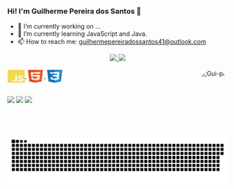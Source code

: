 ### Hi! I'm Guilherme Pereira dos Santos 👋

- 🔭 I’m currently working on ...
- 🌱 I’m currently learning JavaScript and Java.
- 📫 How to reach me: guilhermepereiradossantos41@outlook.com

<div align="center">
  <a href="https://github.com/GUILHERMEPSANTOS">
  <img height="180em" src="https://github-readme-stats.vercel.app/api?username=GUILHERMEPSANTOS&show_icons=true&theme=dark&include_all_commits=true&count_private=true"/>
   <img height="120em" src="https://github-readme-stats.vercel.app/api/top-langs/?username=GUILHERMEPSANTOS&layout=compact&langs_count=7&theme=dark"/>
</div>
<div style="display: inline_block"><br>
  <img align="center" alt="Gui-Js" height="30" width="40" src="https://raw.githubusercontent.com/devicons/devicon/master/icons/javascript/javascript-plain.svg">
  <img align="center" alt="Gui-HTML" height="30" width="40" src="https://raw.githubusercontent.com/devicons/devicon/master/icons/html5/html5-original.svg">
  <img align="center" alt="Gui-CSS" height="30" width="40" src="https://raw.githubusercontent.com/devicons/devicon/master/icons/css3/css3-original.svg">
 <img align="right" alt="Gui-pic" height="150" style="border-radius:50px;" src="https://cdn.discordapp.com/attachments/753646084944822322/921125583910486036/gui_git.png">
</div>
  
  ##
 <div>
   
   
 </div>
  

  <div>
  <a href="https://www.instagram.com/guilhermepereira51/" target="_blank"><img src="https://img.shields.io/badge/-Instagram-%23E4405F?style=for-the-badge&logo=instagram&logoColor=white" target="_blank"></a>
  <a href = "mailto:gpereiradossantos11@gmail.com"><img src="https://img.shields.io/badge/-Gmail-%23333?style=for-the-badge&logo=gmail&logoColor=white" target="_blank"></a>
  <a href="https://www.linkedin.com/in/guilherme-pereira-dos-santos-1a387a1ab/" target="_blank"><img src="https://img.shields.io/badge/-LinkedIn-%230077B5?style=for-the-badge&logo=linkedin&logoColor=white" target="_blank"></a> 
 
  ![Snake animation](https://github.com/GUILHERMEPSANTOS/GUILHERMEPSANTOS/blob/output/github-contribution-grid-snake.svg)
<div>


